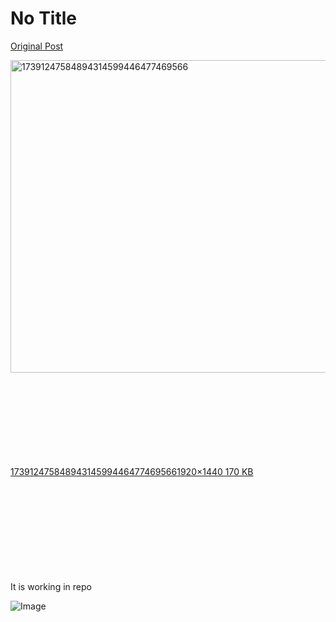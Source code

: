 # No Title

[Original Post](https://discourse.onlinedegree.iitm.ac.in/t/166634/8)

<p><div class="lightbox-wrapper"><a class="lightbox" href="https://europe1.discourse-cdn.com/flex013/uploads/iitm/original/3X/0/d/0d4f66d2d15a90c43877612db24b4fc030d6b439.jpeg" data-download-href="/uploads/short-url/1TKk6TNFho6k20gVctIkN9Cdl3j.jpeg?dl=1" title="17391247584894314599446477469566" rel="noopener nofollow ugc"><img src="https://europe1.discourse-cdn.com/flex013/uploads/iitm/optimized/3X/0/d/0d4f66d2d15a90c43877612db24b4fc030d6b439_2_666x500.jpeg" alt="17391247584894314599446477469566" data-base62-sha1="1TKk6TNFho6k20gVctIkN9Cdl3j" width="666" height="500" srcset="https://europe1.discourse-cdn.com/flex013/uploads/iitm/optimized/3X/0/d/0d4f66d2d15a90c43877612db24b4fc030d6b439_2_666x500.jpeg, https://europe1.discourse-cdn.com/flex013/uploads/iitm/optimized/3X/0/d/0d4f66d2d15a90c43877612db24b4fc030d6b439_2_999x750.jpeg 1.5x, https://europe1.discourse-cdn.com/flex013/uploads/iitm/optimized/3X/0/d/0d4f66d2d15a90c43877612db24b4fc030d6b439_2_1332x1000.jpeg 2x" data-dominant-color="636361"><div class="meta"><svg class="fa d-icon d-icon-far-image svg-icon" aria-hidden="true"><use href="#far-image"></use></svg><span class="filename">17391247584894314599446477469566</span><span class="informations">1920×1440 170 KB</span><svg class="fa d-icon d-icon-discourse-expand svg-icon" aria-hidden="true"><use href="#discourse-expand"></use></svg></div></a></div><br>
It is working in repo</p>

![Image](https://europe1.discourse-cdn.com/flex013/uploads/iitm/optimized/3X/0/d/0d4f66d2d15a90c43877612db24b4fc030d6b439_2_666x500.jpeg)
